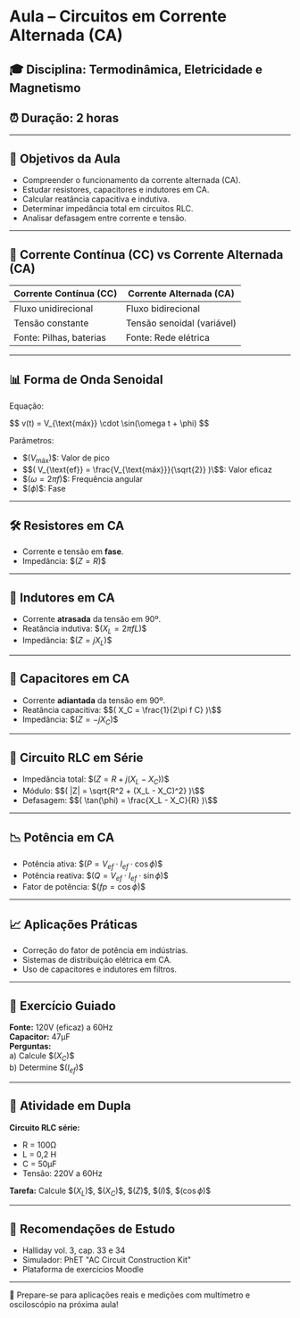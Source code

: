 # Aula – Circuitos em Corrente Alternada (CA)

## 🎓 Disciplina: Termodinâmica, Eletricidade e Magnetismo
## ⏰ Duração: 2 horas

---

## 🔬 Objetivos da Aula
- Compreender o funcionamento da corrente alternada (CA).
- Estudar resistores, capacitores e indutores em CA.
- Calcular reatância capacitiva e indutiva.
- Determinar impedância total em circuitos RLC.
- Analisar defasagem entre corrente e tensão.

---

## 🔄 Corrente Contínua (CC) vs Corrente Alternada (CA)

| Corrente Contínua (CC) | Corrente Alternada (CA) |
|------------------------|--------------------------|
| Fluxo unidirecional    | Fluxo bidirecional       |
| Tensão constante       | Tensão senoidal (variável) |
| Fonte: Pilhas, baterias | Fonte: Rede elétrica     |

---

## 📊 Forma de Onda Senoidal

Equação:  

\$$ v(t) = V_{\text{máx}} \cdot \sin(\omega t + \phi) \$$

Parâmetros:  
- \$$( V_{\text{máx}} )\$$: Valor de pico  
- \$$( V_{\text{ef}} = \frac{V_{\text{máx}}}{\sqrt{2}} )\$$: Valor eficaz  
- \$$( \omega = 2\pi f )\$$: Frequência angular  
- \$$( \phi )\$$: Fase

---

## 🛠️ Resistores em CA
- Corrente e tensão em **fase**.
- Impedância: \$$( Z = R )\$$

---

## 🔋 Indutores em CA
- Corrente **atrasada** da tensão em 90º.
- Reatância indutiva: \$$( X_L = 2\pi f L )\$$
- Impedância: \$$( Z = jX_L )\$$

---

## 🔌 Capacitores em CA
- Corrente **adiantada** da tensão em 90º.
- Reatância capacitiva: \$$( X_C = \frac{1}{2\pi f C} )\$$
- Impedância: \$$( Z = -jX_C )\$$

---

## 🔢 Circuito RLC em Série
- Impedância total: \$$( Z = R + j(X_L - X_C) )$$
- Módulo: \$$( |Z| = \sqrt{R^2 + (X_L - X_C)^2} )\$$
- Defasagem: \$$( \tan(\phi) = \frac{X_L - X_C}{R} )\$$

---

## 📉 Potência em CA
- Potência ativa: \$$( P = V_{ef} \cdot I_{ef} \cdot \cos \phi )\$$
- Potência reativa: \$$( Q = V_{ef} \cdot I_{ef} \cdot \sin \phi )\$$
- Fator de potência: \$$( fp = \cos \phi )\$$

---

## 📈 Aplicações Práticas
- Correção do fator de potência em indústrias.
- Sistemas de distribuição elétrica em CA.
- Uso de capacitores e indutores em filtros.

---

## 🔹 Exercício Guiado
**Fonte:** 120V (eficaz) a 60Hz  
**Capacitor:** 47μF  
**Perguntas:**  
a) Calcule \$$( X_C )\$$  
b) Determine \$$( I_{ef} )\$$

---

## 🔹 Atividade em Dupla
**Circuito RLC série:**  
- R = 100Ω  
- L = 0,2 H  
- C = 50μF  
- Tensão: 220V a 60Hz  

**Tarefa:** Calcule \$$( X_L )\$$, \$$( X_C )\$$, \$$( Z )\$$, \$$( I )\$$, \$$( \cos \phi )\$$

---

## 📖 Recomendações de Estudo
- Halliday vol. 3, cap. 33 e 34  
- Simulador: PhET "AC Circuit Construction Kit"
- Plataforma de exercícios Moodle

---

📙 Prepare-se para aplicações reais e medições com multímetro e osciloscópio na próxima aula!

